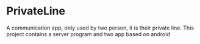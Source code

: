# PrivateLine
A communication app, only used by two person, it is their private line.
This project contains a server program and two app based on android
